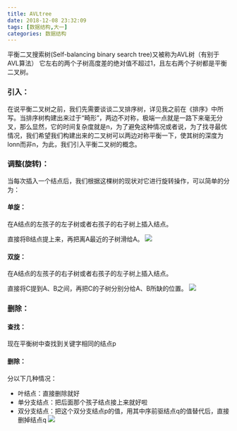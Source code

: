 ```yaml
---
title: AVLtree
date: 2018-12-08 23:32:09
tags: [数据结构,大一]
categories: 数据结构
---
```

平衡二叉搜索树(Self-balancing binary search tree)又被称为AVL树（有别于AVL算法）
它左右的两个子树高度差的绝对值不超过1，且左右两个子树都是平衡二叉树。
<!-- More -->
### 引入：
在说平衡二叉树之前，我们先需要谈谈二叉排序树，详见我之前在《排序》中所写。当排序树构建出来过于“畸形”，两边不对称，极端一点就是一路下来毫无分叉，那么显然，它的时间复杂度就是n，为了避免这种情况或者说，为了找寻最优情况，我们希望我们构建出来的二叉树可以两边对称平衡一下，使其树的深度为lonn而非n，为此，我们引入平衡二叉树的概念。

### 调整(旋转)：
当每次插入一个结点后，我们根据这棵树的现状对它进行旋转操作，可以简单的分为：

#### 单旋：
 在A结点的左孩子的左子树或者右孩子的右子树上插入结点。

 直接将B结点提上来，再把离A最近的子树滑给A。
![](https://i.loli.net/2018/12/12/5c10c9117e416.png)
#### 双旋：
 在A结点的左孩子的右子树或者右孩子的左子树上插入结点。

 直接将C提到A、B之间，再把C的子树分别分给A、B所缺的位置。
![](https://i.loli.net/2018/12/12/5c10c946410b3.png)

### 删除：

#### 查找：
现在平衡树中查找到关键字相同的结点p

#### 删除：
分以下几种情况：

* 叶结点：直接删除就好
* 单分支结点：把后面那个孩子结点接上来就好啦
* 双分支结点：把这个双分支结点p的值，用其中序前驱结点q的值替代后，直接删掉结点q
![](https://i.loli.net/2018/12/12/5c10c9909e5ef.png)